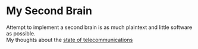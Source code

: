 # My Second Brain

Attempt to implement a second brain is as much plaintext and little software as possible.  
My thoughts about the [state of telecommunications](./second_brain/state_of_telecommunications.md)
